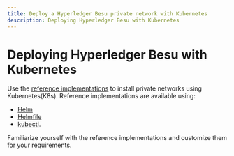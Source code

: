 ```yaml
---
title: Deploy a Hyperledger Besu private network with Kubernetes
description: Deploying Hyperledger Besu with Kubernetes
---
```


# Deploying Hyperledger Besu with Kubernetes

Use the [reference implementations](https://github.com/ConsenSys/besu-kubernetes) to install
private networks using Kubernetes(K8s). Reference implementations are available using:

* [Helm](https://github.com/ConsenSys/besu-kubernetes/tree/master/helm)
* [Helmfile]
* [kubectl](https://github.com/ConsenSys/besu-kubernetes/tree/master/kubectl).

Familiarize yourself with the reference implementations and customize them for your requirements.

<!-- Links -->
[Helmfile]: https://github.com/ConsenSys/besu-kubernetes/tree/master/helmfile/ibft2
